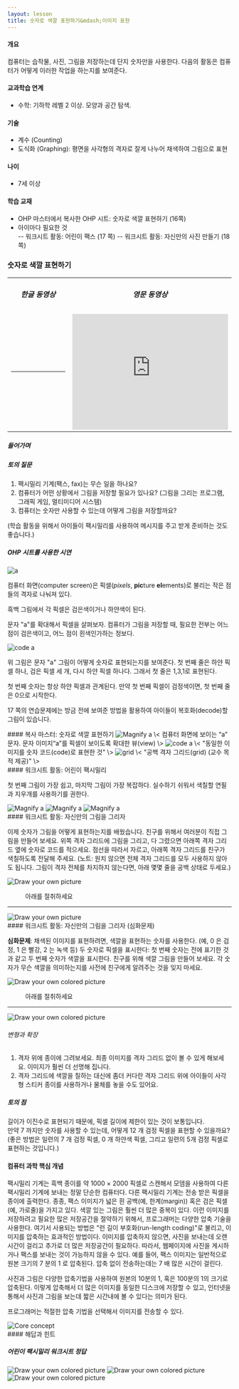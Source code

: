 ```yaml
---
layout: lesson
title: 숫자로 색깔 표현하기&mdash;이미지 표현
---
```

<div class="objectives" markdown="1">

#### 개요  
컴퓨터는 습작물, 사진, 그림을 저장하는데 단지 숫자만을 사용한다. 
다음의 활동은 컴퓨터가 어떻게 이러한 작업을 하는지를 보여준다.

#### 교과학습 연계  
- 수학: 기하학 레벨 2 이상. 모양과 공간 탐색.

#### 기술  
- 계수 (Counting)
- 도식화 (Graphing): 평면을 사각형의 격자로 잘게 나누어 채색하여 그림으로 표현

#### 나이  
- 7세 이상

#### 학습 교재  
- OHP 마스터에서 복사한 OHP 시트: 숫자로 색깔 표현하기 (16쪽)
- 아이마다 필요한 것  
-- 워크시트 활동: 어린이 팩스 (17 쪽)
-- 워크시트 활동: 자신만의 사진 만들기 (18쪽)

</div>

### 숫자로 색깔 표현하기

<table width="100%" class="table table-striped">
    <tr>
        <td width="50%"><h5> <center>한글 동영상</center> </h5></td>
        <td width="50%"><h5> <center>영문 동영상</center> </h5></td>
    </tr>
    <tr>
        <td>
            <hr>
        </td>
        <td>
            <div class="youtube">
                <iframe width="350" height="260" src="https://www.youtube.com/embed/uaV2RuAJTjQ" frameborder="0" allowfullscreen>
                </iframe>
            </div>    
        </td>
    </tr>
</table>

##### 들어가며  
 
##### 토의 질문  
1. 팩시밀리 기계(팩스, fax)는 무슨 일을 하나요?  
2. 컴퓨터가 어떤 상황에서 그림을 저장할 필요가 있나요? (그림을 그리는 프로그램, 그래픽 게임, 멀티미디어 시스템)  
3. 컴퓨터는 숫자만 사용할 수 있는데 어떻게 그림을 저장할까요?  

(학습 활동을 위해서 아이들이 팩시밀리를 사용하여 메시지를 주고 받게 준비하는 것도 좋습니다.)

##### OHP 시트를 사용한 시연  
<img src="img/ch02-img/02-image-01-a-01.png" alt="a" />

컴퓨터 화면(computer screen)은 픽셀(*pixels*, **pic**ture **el**ements)로 불리는 작은 점들의 격자로 나눠져 있다.  

흑백 그림에서 각 픽셀은 검은색이거나 하얀색이 된다. 

문자 "a"를 확대해서 픽셀을 살펴보자. 
컴퓨터가 그림을 저장할 때, 필요한 전부는 어느 점이 검은색이고, 어느 점이 흰색인가하는 정보다.

<img src="img/ch02-img/02-image-01-a-02.png" alt="code a" />

위 그림은 문자 "a" 그림이 어떻게 숫자로 표현되는지를 보여준다. 첫 번째 줄은 하얀 픽셀 하나, 검은 픽셀 세 개, 다시 하얀 픽셀 하나다. 그래서 첫 줄은 1,3,1로 표현된다.  

첫 번째 숫자는 항상 하얀 픽셀과 관계된다. 만약 첫 번째 픽셀이 검정색이면, 첫 번째 줄은 0으로 시작한다.

17 쪽의 연습문제에는 방금 전에 보여준 방법을 활용하여 아이들이 복호화(decode)할 그림이 있습니다.  


<div class="challenge" markdown="1">
#### 복사 마스터: 숫자로 색깔 표현하기

<img src="img/ch02-img/02-image-02-master-01.png" alt="Magnify a" />  
\< 컴퓨터 화면에 보이는 “a” 문자. 문자 이미지“a”를 픽셀이 보이도록 확대한 뷰(view) \>
<img src="img/ch02-img/02-image-01-a-02.png" alt="code a" />  
\< "동일한 이미지를 숫자 코드(code)로 표현한 것" \>

<img src="img/ch02-img/02-image-02-master-03.png" alt="grid" />  
\< "공백 격자 그리드(grid) (교수 목적 제공)" \>  

<div class="challenge" markdown="1">
#### 워크시트 활동: 어린이 팩시밀리

첫 번째 그림이 가장 쉽고, 마지막 그림이 가장 복잡하다. 실수하기 쉬워서 색칠할 연필과
지우개를 사용하기를 권한다.

<img src="img/ch02-img/02-image-03-worksheet-01.png" alt="Magnify a" />  

<img src="img/ch02-img/02-image-03-worksheet-02.png" alt="Magnify a" />  

<img src="img/ch02-img/02-image-03-worksheet-03.png" alt="Magnify a" />  

</div>  

<div class="challenge" markdown="1">
#### 워크시트 활동: 자신만의 그림을 그리자

이제 숫자가 그림을 어떻게 표현하는지를 배웠습니다.
친구를 위해서 여러분이 직접 그림을 만들어 보세요. 
위쪽 격자 그리드에 그림을 그리고, 다 그렸으면 아래쪽 격자
그리드 옆에 숫자로 코드를 적으세요. 
점선을 따라서 자르고, 아래쪽 격자 그리드를 친구가 색칠하도록 전달해 주세요. 
(노트: 원치 않으면 전체 격자 그리드를 모두 사용하지 않아도 됩니다. 
그림이 격자 전체를 차지하지 않는다면, 아래 몇몇 줄을 공백 상태로 두세요.)

<img src="img/ch02-img/02-image-04-worksheet-01.png" alt="Draw your own picture " />

<dl>
  <dd>아래를 절취하세요</dd>
  <hr>
</dl>

<img src="img/ch02-img/02-image-04-worksheet-01.png" alt="Draw your own picture " />  

</div>  

<div class="challenge" markdown="1">
#### 워크시트 활동: 자신만의 그림을 그리자 (심화문제)

**심화문제**:  채색된 이미지를 표현하려면, 색깔을 표현하는 숫자를 사용한다. (예, 0 은 검정,
1 은 빨강, 2 는 녹색 등) 두 숫자로 픽셀을 표시한다: 첫 번째 숫자는 전에 표기한 것과
같고 두 번째 숫자가 색깔을 표시한다. 
친구를 위해 색깔 그림을 만들어 보세요. 
각 숫자가 무슨 색깔을 의미하는지를 사전에 친구에게 알려주는 것을 잊지 마세요.

<img src="img/ch02-img/02-image-04-worksheet-01.png" alt="Draw your own colored picture " />  

<dl>
  <dd>아래를 절취하세요</dd>
  <hr>
</dl>

<img src="img/ch02-img/02-image-04-worksheet-01.png" alt="Draw your own colored picture " />  

###### 변형과 확장
1. 격자 위에 종이에 그려보세요. 최종 이미지를 격자 그리드 없이 볼 수 있게 해보세요. 이미지가 훨씬 더 선명해 집니다.  
2. 격자 그리드에 색깔을 칠하는 대신에 좀더 커다란 격자 그리드 위에 아이들이 사각형 스티커 종이를 사용하거나 물체를 놓을 수도 있어요.  

##### 토의 점
길이가 이진수로 표현되기 때문에, 픽셀 길이에 제한이 있는 것이 보통입니다.  
만약 7 까지만 숫자를 사용할 수 있는데, 어떻게 12 개 검정 픽셀을 표현할 수 있을까요? 
(좋은 방법은 일련의 7 개 검정 픽셀, 0 개 하얀색 픽셀, 그리고 일련의 5개 검정 픽셀로 표현하는 것입니다.)

</div>


<div class="keypoints" markdown="1">

#### 컴퓨터 과학 핵심 개념

팩시밀리 기계는 흑백 종이를 약 1000 × 2000 픽셀로 스캔해서 모뎀을 사용하여 다른
팩시밀리 기계에 보내는 정말 단순한 컴퓨터다. 
다른 팩시밀리 기계는 전송 받은 픽셀을 종이에 출력한다. 
종종, 팩스 이미지가 넓은 흰 공백(예, 한계(margin)) 혹은 검은 픽셀 (예, 가로줄)을 가지고 있다. 
색깔 있는 그림은 훨씬 더 많은 중복이 있다. 이런 이미지를 저장하려고
필요한 많은 저장공간을 절약하기 위해서, 프로그래머는 다양한 압축 기술을 사용한다.
여기서 사용되는 방법은 "런 길이 부호화(run-length coding)"로 불리고, 이미지를 압축하는 효과적인 방법이다. 
이미지를 압축하지 않으면, 사진을 보내는데 오랜 시간이 걸리고 추가로 더 많은 저장공간이 필요하다. 
따라서, 웹페이지에 사진을 게시하거나 팩스를 보내는 것이 가능하지 않을 수 있다. 
예를 들어, 팩스 이미지는 일반적으로 원본 크기의 7 분의 1 로 압축된다. 
압축 없이 전송하는데는 7 배 많은 시간이 걸린다.  

사진과 그림은 다양한 압축기법을 사용하여 원본의 10분의 1, 혹은 100분의 1의 크기로 압축된다. 
이렇게 압축해서 더 많은 이미지를 동일한 디스크에 저장할 수 있고,
인터넷을 통해서 사진과 그림을 보는데 짧은 시간내에 볼 수 있다는 의미가 된다.  

프로그래머는 적절한 압축 기법을 선택해서 이미지를 전송할 수 있다. 

<img src="img/ch02-img/02-image-05-core-concept.png" alt="Core concept" />  

</div>  

<div class="challenge" markdown="1">
#### 해답과 힌트

##### 어린이 팩시밀리 워크시트 정답

<img src="img/ch02-img/02-image-06-hint-solution-01.png" alt="Draw your own colored picture " />  
<img src="img/ch02-img/02-image-06-hint-solution-02.png" alt="Draw your own colored picture " />  
<img src="img/ch02-img/02-image-06-hint-solution-03.png" alt="Draw your own colored picture " />  

</div>
